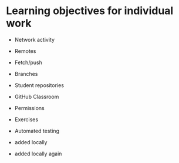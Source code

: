 # Learning objectives for individual work

* Network activity
* Remotes
* Fetch/push
* Branches
* Student repositories
* GitHub Classroom
* Permissions
* Exercises
* Automated testing

* added locally
* added locally again
